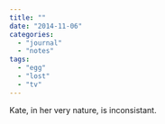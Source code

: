 ```yaml
---
title: ""
date: "2014-11-06"
categories: 
  - "journal"
  - "notes"
tags: 
  - "egg"
  - "lost"
  - "tv"
---
```


Kate, in her very nature, is inconsistant.
